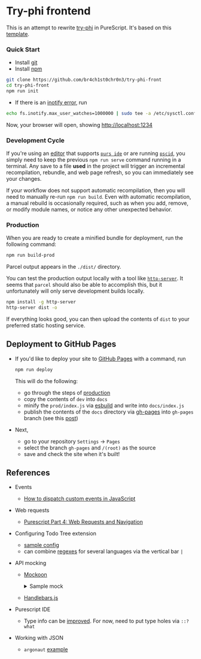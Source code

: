 # Try-phi frontend

This is an attempt to rewrite [try-phi](https://github.com/br4ch1st0chr0n3/try-phi) in PureScript.
It's based on this [template](https://github.com/purescript-halogen/purescript-halogen-template).

### Quick Start
* Install [git](https://git-scm.com/book/en/v2/Getting-Started-Installing-Git)
* Install [npm](https://docs.npmjs.com/downloading-and-installing-node-js-and-npm/)

```sh
git clone https://github.com/br4ch1st0chr0n3/try-phi-front
cd try-phi-front
npm run init
```

* If there is an [inotify error](https://askubuntu.com/a/1088275), run
```sh
echo fs.inotify.max_user_watches=1000000 | sudo tee -a /etc/sysctl.conf && sudo sysctl -p
```
Now, your browser will open, showing [http://localhost:1234](http://localhost:1234)

### Development Cycle

If you're using an [editor](https://github.com/purescript/documentation/blob/master/ecosystem/Editor-and-tool-support.md#editors) that supports [`purs ide`](https://github.com/purescript/purescript/tree/master/psc-ide) or are running [`pscid`](https://github.com/kRITZCREEK/pscid), you simply need to keep the previous `npm run serve` command running in a terminal. Any save to a file **used** in the project will trigger an incremental recompilation, rebundle, and web page refresh, so you can immediately see your changes.

If your workflow does not support automatic recompilation, then you will need to manually re-run `npm run build`. Even with automatic recompilation, a manual rebuild is occasionally required, such as when you add, remove, or modify module names, or notice any other unexpected behavior.

### Production

When you are ready to create a minified bundle for deployment, run the following command:
```sh
npm run build-prod
```

Parcel output appears in the `./dist/` directory.

You can test the production output locally with a tool like [`http-server`](https://github.com/http-party/http-server#installation). It seems that `parcel` should also be able to accomplish this, but it unfortunately will only serve development builds locally.
```sh
npm install -g http-server
http-server dist -o
```

If everything looks good, you can then upload the contents of `dist` to your preferred static hosting service.

## Deployment to GitHub Pages

* If you'd like to deploy your site to [GitHub Pages](https://pages.github.com/) with a command, run
    ```sh
    npm run deploy
    ```

    This will do the following:
    * go through the steps of [production](#production)
    * copy the contents of `dev` into `docs`
    * minify the `prod/index.js` via [esbuild](https://esbuild.github.io/) and write into `docs/index.js`
    * publish the contents of the `docs` directory via [gh-pages](https://github.com/tschaub/gh-pages) into `gh-pages` branch (see this [post](https://javascript.plainenglish.io/deploying-any-app-to-github-pages-1e8e946bf890))

* Next,
    * go to your repository `Settings` -> `Pages`
    * select the branch `gh-pages` and `/(root)` as the source
    * save and check the site when it's built!

## References

* Events
    * [How to dispatch custom events in JavaScript](https://www.educative.io/answers/how-to-dispatch-custom-events-in-javascript)

* Web requests
    * [Purescript Part 4: Web Requests and Navigation](https://mmhaskell.com/purescript-4)

* Configuring Todo Tree extension
    * [sample config](https://youtu.be/wzIcG8TdjHE)
    * can combine [regexes](https://github.com/Gruntfuggly/todo-tree/wiki/Configuration-Examples) for several languages via the vertical bar `|`

* API mocking
    * [Mockoon](https://mockoon.com/docs/latest/templating/fakerjs-helpers/)
        <details>
        <summary>Sample mock</summary>
        
        ```javascript
        {{setVar 'arr' (array 'eo' 'original_term' 'whnf' 'nf' 'cbn_reduction' 'cbn_with_tap' 'cbn_with_graph')}}
        {{setVar 'p' (len arr)}}
        {
        "editor": "eo",
        "newCode": "{{faker 'random.alphaNumeric' 100}}",
        "tabs": { {{#each arr}}"{{this}}":"{{faker 'random.alphaNumeric' 25}}"{{#if (lt @index 6)}}, {{/if}}{{/each}} }
        }
        ```
        </details>
    * [Handlebars.js](https://handlebarsjs.com/api-reference/data-variables.html#root)

* Purescript IDE
    * Type info can be [improved](https://github.com/purescript/purescript/issues/3670#issuecomment-567151050). For now, need to put type holes via `::?what`

* Working with JSON
    * `argonaut` [example](https://pursuit.purescript.org/packages/purescript-argonaut-codecs/9.0.0/docs/Data.Argonaut.Decode.Combinators#v:defaultField)